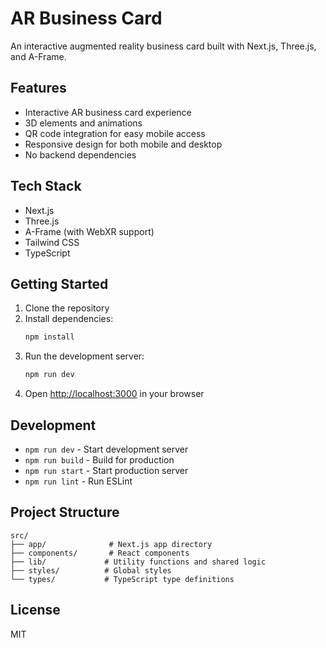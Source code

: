 # AR Business Card

An interactive augmented reality business card built with Next.js, Three.js, and A-Frame.

## Features

- Interactive AR business card experience
- 3D elements and animations
- QR code integration for easy mobile access
- Responsive design for both mobile and desktop
- No backend dependencies

## Tech Stack

- Next.js
- Three.js
- A-Frame (with WebXR support)
- Tailwind CSS
- TypeScript

## Getting Started

1. Clone the repository
2. Install dependencies:
   ```bash
   npm install
   ```
3. Run the development server:
   ```bash
   npm run dev
   ```
4. Open [http://localhost:3000](http://localhost:3000) in your browser

## Development

- `npm run dev` - Start development server
- `npm run build` - Build for production
- `npm run start` - Start production server
- `npm run lint` - Run ESLint

## Project Structure

```
src/
├── app/              # Next.js app directory
├── components/       # React components
├── lib/             # Utility functions and shared logic
├── styles/          # Global styles
└── types/           # TypeScript type definitions
```

## License

MIT

